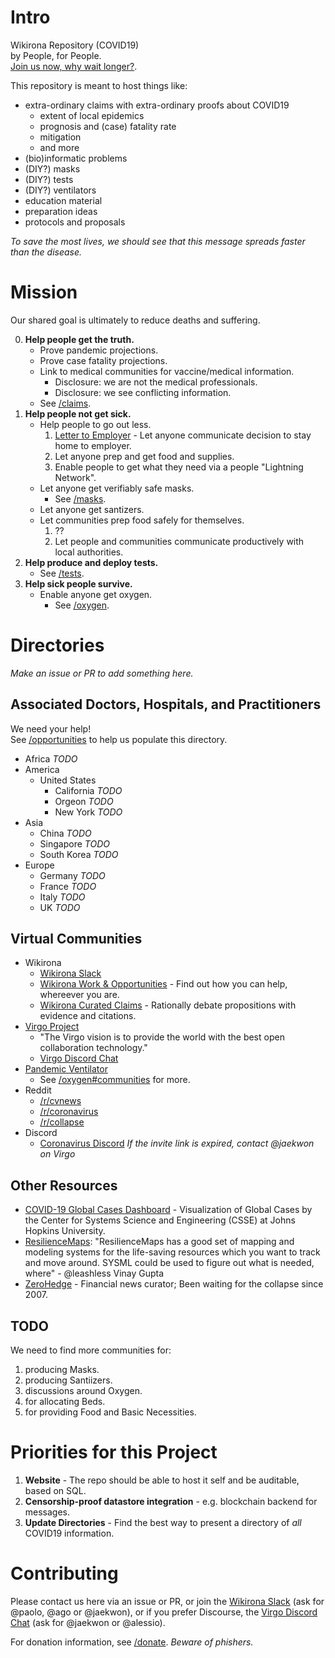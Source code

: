 # Intro

Wikirona Repository (COVID19)\
by People, for People.\
[Join us now, why wait longer?](https://join.slack.com/t/wikirona/shared_invite/zt-creubqis-YN31P7ioJb7PEZ0rOs8MhQ).

This repository is meant to host things like:

 * extra-ordinary claims with extra-ordinary proofs about COVID19
   - extent of local epidemics
   - prognosis and (case) fatality rate
   - mitigation
   - and more
 * (bio)informatic problems
 * (DIY?) masks
 * (DIY?) tests
 * (DIY?) ventilators
 * education material
 * preparation ideas
 * protocols and proposals

_To save the most lives, we should see that this message spreads faster than the disease._

# Mission

Our shared goal is ultimately to reduce deaths and suffering.

0. **Help people get the truth.**
   * Prove pandemic projections.
   * Prove case fatality projections.
   * Link to medical communities for vaccine/medical information.
     - Disclosure: we are not the medical professionals.
     - Disclosure: we see conflicting information.
   * See [/claims](/claims/README.md).
1. **Help people not get sick.**
   * Help people to go out less.
     1.  [Letter to Employer](https://github.com/wikirona/wikirona/blob/master/resources/work/letter_to_employer.md) - Let anyone communicate decision to stay home to employer.
     2. Let anyone prep and get food and supplies.
     3. Enable people to get what they need via a people "Lightning Network".
   * Let anyone get verifiably safe masks.
     * See [/masks](/masks/README.md).
   * Let anyone get santizers.
   * Let communities prep food safely for themselves.
     1. ??
     2. Let people and communities communicate productively with local authorities.
2. **Help produce and deploy tests.**
   * See [/tests](/tests/README.md).
2. **Help sick people survive.**
   * Enable anyone get oxygen.
     * See [/oxygen](/oxygen/README.md).

# Directories

_Make an issue or PR to add something here._

## Associated Doctors, Hospitals, and Practitioners

We need your help!\
See [/opportunities](/opportunities/README.md) to help us populate this directory.

* Africa _TODO_
* America
  * United States
    * California _TODO_
    * Orgeon _TODO_
    * New York _TODO_
* Asia
    * China _TODO_
    * Singapore _TODO_
    * South Korea _TODO_
* Europe
    * Germany _TODO_
    * France _TODO_
    * Italy _TODO_
    * UK _TODO_

## Virtual Communities

* Wikirona
   - [Wikirona Slack](https://join.slack.com/t/wikirona/shared_invite/zt-creubqis-YN31P7ioJb7PEZ0rOs8MhQ)
   - [Wikirona Work & Opportunities](/opportunities/README.md) - Find out how you can help, whereever you are.
   - [Wikirona Curated Claims](/claims/README.md) - Rationally debate propositions with evidence and citations.
* [Virgo Project](https://virgo.org/)
   - "The Virgo vision is to provide the world with the best open collaboration technology." 
   - [Virgo Discord Chat](https://discord.gg/eBdWQVZ)
* [Pandemic Ventilator](https://panvent.blogspot.com/)
   - See [/oxygen#communities](/oxygen#communities) for more.
* Reddit
  - [/r/cvnews](https://reddit.com/r/cvnews)
  - [/r/coronavirus](https://reddit.com/r/cvnews)
  - [/r/collapse](https://reddit.com/r/collapse)
* Discord
  - [Coronavirus Discord](https://discord.gg/HmTv8v) _If the invite link is expired, contact @jaekwon on Virgo_

## Other Resources

* [COVID-19 Global Cases Dashboard](https://gisanddata.maps.arcgis.com/apps/opsdashboard/index.html#/bda7594740fd40299423467b48e9ecf6) - Visualization of Global Cases by the Center for Systems Science and Engineering (CSSE) at Johns Hopkins University. 
* [ResilienceMaps](http://resiliencemaps.org/): "ResilienceMaps has a good set of mapping and modeling systems for the life-saving resources which you want to track and move around.  SYSML could be used to figure out what is needed, where" - @leashless Vinay Gupta
* [ZeroHedge](https://zerohedge.com) - Financial news curator; Been waiting for the collapse since 2007.

## TODO

We need to find more communities for:

1. producing Masks.
2. producing Santiizers.
3. discussions around Oxygen.
4. for allocating Beds.
5. for providing Food and Basic Necessities.
     
# Priorities for this Project

1. **Website** - The repo should be able to host it self and be auditable, based on SQL.
2. **Censorship-proof datastore integration** - e.g. blockchain backend for messages.
3. **Update Directories** - Find the best way to present a directory of *all* COVID19 information.

# Contributing

Please contact us here via an issue or PR, or join the [Wikirona Slack](https://join.slack.com/t/wikirona/shared_invite/zt-creubqis-YN31P7ioJb7PEZ0rOs8MhQ) (ask for @paolo, @ago or @jaekwon), or if you prefer Discourse, the [Virgo Discord Chat](https://discord.gg/eBdWQVZ) (ask for @jaekwon or @alessio).

For donation information, see [/donate](/donate/README.md).  _Beware of phishers._


